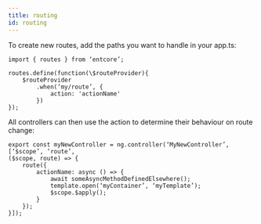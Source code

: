 ```yaml
---
title: routing
id: routing
---
```

To create new routes, add the paths you want to handle in your app.ts:

    import { routes } from ‘entcore’;

    routes.define(function(\$routeProvider){
        $routeProvider
            .when(‘my/route’, {
                action: 'actionName'
            })
    });

All controllers can then use the action to determine their behaviour on route change:

    export const myNewController = ng.controller(‘MyNewController’, [‘$scope’, ‘route’,
    ($scope, route) => {
        route({
            actionName: async () => {
                await someAsyncMethodDefinedElsewhere();
                template.open(‘myContainer’, ‘myTemplate’);
                $scope.$apply();
            }
        });
    }]);
